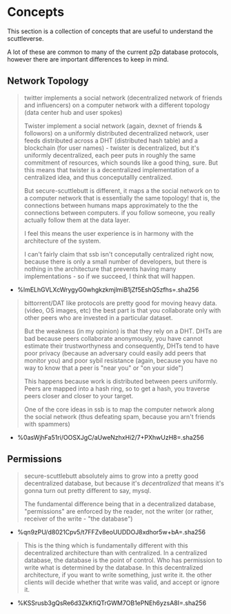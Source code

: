# Concepts

This section is a collection of concepts that are useful to understand the scuttleverse.

A lot of these are common to many of the current p2p database protocols, however there are important differences to keep in mind.

## Network Topology

> twitter implements a social network (decentralized network of friends and influencers) on a computer network with a different topology (data center hub and user spokes)
>
> Twister implement a social network (again, dexnet of friends & followors) on a uniformly distributed decentralized network, user feeds distributed across a DHT (distributed hash table) and a blockchain (for user names) - twister is decentralized, but it's uniformly decentralized, each peer puts in roughly the same commitment of resources, which sounds like a good thing, sure.
But this means that twister is a decentralized implementation of a centralized idea, and thus conceputallly centralized.
>
> But secure-scuttlebutt is different, it maps a the social network on to a computer network that is essentially the same topology! that is, the connections between humans maps approximately to the the connections between computers. if you follow someone, you really actually follow them at the data layer.
>
> I feel this means the user experience is in harmony with the architecture of the system.
>
> I can't fairly claim that ssb isn't conceputally centralized right now, because there is only a small number of developers, but there is nothing in the architecture that prevents having many implementations - so if we succeed, I think that will happen.

- %lmELhGVLXcWrygyG0whgkzkmjlmiB1jZf5EshQ5zfhs=.sha256

> bittorrent/DAT like protocols are pretty good for moving heavy data. (video, OS images, etc) the best part is that you collaborate only with other peers who are invested in a particular dataset.
>
> But the weakness (in my opinion) is that they rely on a DHT.
> DHTs are bad because peers collaborate anonymously, you have cannot estimate their trustworthyness and consequently, DHTs tend to have poor privacy (because an adversary could easily add peers that monitor you) and poor sybil resistance (again, because you have no way to know that a peer is "near you" or "on your side")
>
> This happens because work is distributed between peers uniformly.
> Peers are mapped into a hash ring, so to get a hash, you traverse peers closer and closer to your target.
>
> One of the core ideas in ssb is to map the computer network along the social network (thus defeating spam, because you arn't friends with spammers)

- %0asWjhFa51ri/OOSXJgC/aUweNzhxHi2/7+PXhwUzH8=.sha256

## Permissions

> secure-scuttlebutt absolutely aims to grow into a pretty good decentralized database,
> but because it's _decentralized_ that means it's gonna turn out pretty different to say, mysql.
>
> The fundamental difference being that in a decentralized database, "permissions" are enforced by the reader, not the writer (or rather, receiver of the write - "the database")

- %qn9zPU/d8021Cpv5/t7FFZv8eoUUDDOJ8xdhor5w+bA=.sha256

> This is the thing which is fundamentally different with this decentralized architecture than with centralized. In a centralized database, the database is the point of control. Who has permission to write what is determined by the database. In this decentralized architecture, if you want to write something, just write it. the other clients will decide whether that write was valid, and accept or ignore it.

- %KSSrusb3gQsRe6d3ZkKfiQTrGWM7OB1ePNEh6yzsA8I=.sha256
